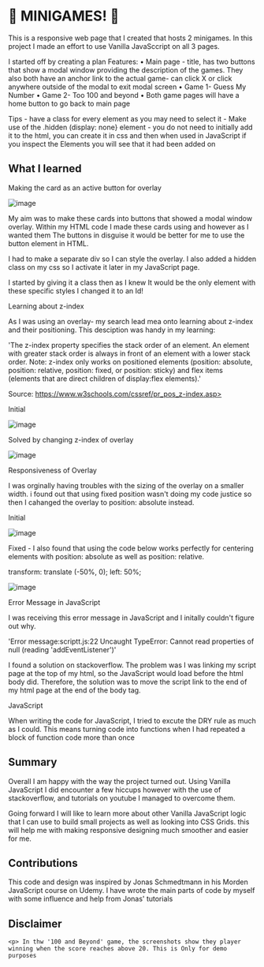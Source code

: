 # 👾 MINIGAMES! 🎲

This is a responsive web page that I created that hosts 2 minigames. In this project I made an effort to use Vanilla JavaSccript on all 3 pages. 

I started off by creating a plan 
Features:
	• Main page - title, has two buttons that show a modal window providing the description of the games. They also both have an anchor link to the actual game- can click X or click anywhere outside of the modal to exit modal screen
	• Game 1- Guess My Number
	• Game 2- Too 100 and beyond
	• Both game pages will have a home button to go back to main page

Tips 
	- have a class for every element as you may need to select it
	- Make use of the .hidden (display: none} element - you do not need to initially add it to the html, you can create it in css and then when used in JavaScript if you inspect the Elements you will see that it had been added on
	
## What I learned 

Making the card as an active button for overlay

![image](https://user-images.githubusercontent.com/92884422/151267453-e5303c55-1422-4591-86dc-d8036b1d7a5e.png)

My aim was to make these cards into buttons that showed a modal window overlay. Within my HTML code I made these cards using <divs> and <sections> however as I wanted them The buttons in disguise it would be better for me to use the button element in HTML.

I had to make a separate div so I can style the overlay. I also added a hidden class on my css so I activate it later in my JavaScript page.

I started by giving it a class then as I knew It would be the only element with these specific styles I changed it to an Id!

  Learning about z-index
  
  As I was using an overlay- my search lead mea onto learning about z-index and their positioning. This desciption was handy in my learning:
  
  'The z-index property specifies the stack order of an element.
An element with greater stack order is always in front of an element with a lower stack order.
Note: z-index only works on positioned elements (position: absolute, position: relative, position: fixed, or position: sticky) and flex items (elements that are direct children of display:flex elements).' 
  
  Source:  https://www.w3schools.com/cssref/pr_pos_z-index.asp> 
  
  Initial 
  
  ![image](https://user-images.githubusercontent.com/92884422/151268101-6a879a1c-30b4-441f-84ea-1de011ea959e.png)

  Solved by changing z-index of overlay
  
  ![image](https://user-images.githubusercontent.com/92884422/151268379-1d585328-b15a-4ca9-b5b3-bbc36c933d91.png)

 Responsiveness of Overlay
  
  I was orginally having troubles with the sizing of the overlay on a smaller width. i found out that using fixed position wasn't doing my code justice so then I cahanged the overlay to position: absolute instead.
  
  Initial
  
  ![image](https://user-images.githubusercontent.com/92884422/151268797-71892e01-2365-4b2e-a174-cc35d6940baf.png)

  Fixed - I also found that using the code below works perfectly for centering  elements with position: absolute as well as position: relative. 
  
  transform: translate (-50%, 0);
  left: 50%;
  
  
  
  ![image](https://user-images.githubusercontent.com/92884422/151268860-aea5dfa2-df1f-47cc-856e-21ecdbe58c13.png)

  
  
  Error Message in JavaScript
  
  I was receiving this error message in JavaScript and I initally couldn't figure out why.
  
  'Error message:scriptt.js:22 Uncaught TypeError: Cannot read properties of null (reading 'addEventListener')'
  
  I found a solution on stackoverflow. The problem was I was linking my script page at the top of my html, so the JavaScript would load before the html body did. Therefore, the solution was to move the script link to the end of my html page at the end of the body tag.
  

  JavaScript
  
  When writing the code for JavaScript, I tried to excute the DRY rule as much as I could. This means turning code into functions when I had repeated a block of function code more than once 
	
## Summary
  
  Overall I am happy with the way the project turned out. Using Vanilla JavaScript I did encounter a few hiccups however with the use of stackoverflow, and tutorials on youtube I managed to overcome them.
  
  Going forward I will like to learn more about other Vanilla JavaScript logic that I can use to build small projects as well as looking into CSS Grids. this will help me with making responsive designing much smoother and easier for me.
  
  
## Contributions 
 This code and design was inspired by Jonas Schmedtmann in his Morden JavaScript course on Udemy. I have wrote the main parts of code by myself with some influence and help from Jonas' tutorials
  
## Disclaimer
	<p> In thw '100 and Beyond' game, the screenshots show they player winning when the score reaches above 20. This is Only for demo purposes

  
  


